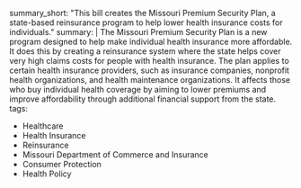 summary_short: "This bill creates the Missouri Premium Security Plan, a state-based reinsurance program to help lower health insurance costs for individuals."
summary: |
  The Missouri Premium Security Plan is a new program designed to help make individual health insurance more affordable. It does this by creating a reinsurance system where the state helps cover very high claims costs for people with health insurance. The plan applies to certain health insurance providers, such as insurance companies, nonprofit health organizations, and health maintenance organizations. It affects those who buy individual health coverage by aiming to lower premiums and improve affordability through additional financial support from the state.
tags:
  - Healthcare
  - Health Insurance
  - Reinsurance
  - Missouri Department of Commerce and Insurance
  - Consumer Protection
  - Health Policy
